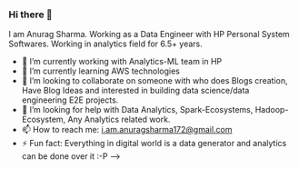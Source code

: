 ### Hi there 👋

I am Anurag Sharma. Working as a Data Engineer with HP Personal System Softwares. Working in analytics field for 6.5+ years.

- 🔭 I’m currently working with Analytics-ML team in HP
- 🌱 I’m currently learning AWS technologies
- 👯 I’m looking to collaborate on someone with who does Blogs creation, Have Blog Ideas and interested in building data science/data engineering E2E projects.
- 🤔 I’m looking for help with Data Analytics, Spark-Ecosystems, Hadoop-Ecosystem, Any Analytics related work.
- 📫 How to reach me: i.am.anuragsharma172@gmail.com
- ⚡ Fun fact: Everything in digital world is a data generator and analytics can be done over it :-P
-->
